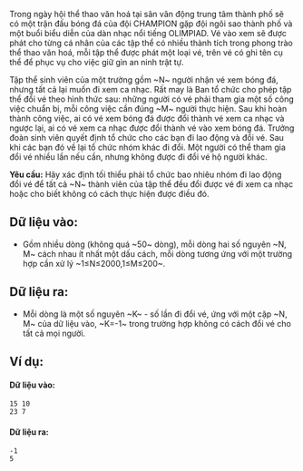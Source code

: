 Trong ngày hội thể thao văn hoá tại sân vân động trung tâm thành phố sẽ có một trận đấu bóng đá của đội CHAMPION gặp đội ngôi sao thành phố và một buổi biểu diễn của dàn nhạc nổi tiếng OLIMPIAD. Vé vào xem sẽ được phát cho từng cá nhân của các tập thể có nhiều thành tích trong phong trào thể thao văn hoá, mỗi tập thể được phát một loại vé, trên vé có ghi tên cụ thể để phục vụ cho việc giữ gìn an ninh trật tự.

Tập thể sinh viên của một trường gồm ~N~ người nhận vé xem bóng đá, nhưng tất cả lại muốn đi xem ca nhạc. Rất may là Ban tổ chức cho phép tập thể đổi vé theo hình thức sau: những người có vé phải tham gia một số công việc chuẩn bị, mỗi công việc cần đúng ~M~ người thực hiện. Sau khi hoàn thành công việc, ai có vé xem bóng đá được đổi thành vé xem ca nhạc và ngược lại, ai có vé xem ca nhạc được đổi thành vé vào xem bóng đá. Trưởng đoàn sinh viên quyết định tổ chức cho các bạn đi lao động và đổi vé. Sau khi các bạn đó về lại tổ chức nhóm khác đi đổi. Một người có thể tham gia đổi vé nhiều lần nếu cần, nhưng không được đi đổi vé hộ người khác.

**Yêu cầu:** Hãy xác định tối thiểu phải tổ chức bao nhiêu nhóm đi lao động đổi vé để tất cả ~N~ thành viên của tập thể đều đổi được vé đi xem ca nhạc hoặc cho biết không có cách thực hiện được điều đó.

## Dữ liệu vào:
- Gồm nhiều dòng (không quá ~50~ dòng), mỗi dòng hai số nguyên ~N, M~ cách nhau ít nhất một dấu cách, mỗi dòng tương ứng với một trường hợp cần xử lý ~1≤N≤2000,1≤M≤200~.

## Dữ liệu ra:
- Mỗi dòng là một số nguyên ~K~ - số lần đi đổi vé, ứng với một cặp ~N, M~ của dữ liệu vào, ~K=-1~ trong trường hợp không có cách đổi vé cho tất cả mọi người.

## Ví dụ:
#### Dữ liệu vào:
```
15 10
23 7
```

#### Dữ liệu ra:
```
-1
5
```